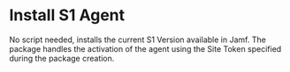 # Install S1 Agent

No script needed, installs the current S1 Version available in Jamf.
The package handles the activation of the agent using the Site Token specified during the package creation.